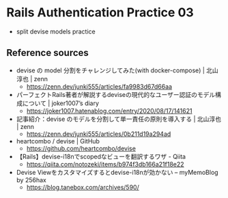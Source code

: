 # Rails Authentication Practice 03
- split devise models practice

## Reference sources
- devise の model 分割をチャレンジしてみた(with docker-compose) | 北山淳也 | zenn
  - https://zenn.dev/junki555/articles/fa9983d67d66aa
- パーフェクトRails著者が解説するdeviseの現代的なユーザー認証のモデル構成について | joker1007’s diary
  - https://joker1007.hatenablog.com/entry/2020/08/17/141621
- 記事紹介：devise のモデルを分割して単一責任の原則を導入する | 北山淳也 | zenn
  - https://zenn.dev/junki555/articles/0b211d19a294ad
- heartcombo / devise | GitHub
  - https://github.com/heartcombo/devise
- 【Rails】devise-i18nでscopedなビューを翻訳するワザ - Qiita
  - https://qiita.com/notozeki/items/b974f3db166a21f18e22
- Devise Viewをカスタマイズするとdevise-i18nが効かない – myMemoBlog by 256hax
  - https://blog.tanebox.com/archives/590/
